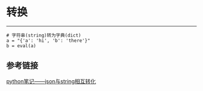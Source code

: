# 转换
***
```
# 字符串(string)转为字典(dict)
a = "{'a': 'hi', 'b': 'there'}"
b = eval(a)
```

## 参考链接
[python笔记——json与string相互转化](https://blog.csdn.net/xuelanlingying/article/details/79461367)